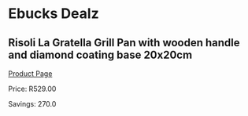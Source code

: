 
# Ebucks Dealz
## Risoli La Gratella Grill Pan with wooden handle and diamond coating base 20x20cm
[Product Page](https://www.ebucks.com/web/shop/productSelected.do?prodId=1162514481&catId=1157659933)

Price: R529.00

Savings: 270.0


	
